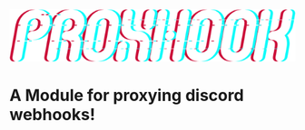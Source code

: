 ![alt text](https://github.com/Shambi-0/Proxhook/blob/main/Images/cd87dd9576de7257e781d678a9732d0a9df8c0ea.png "Proxhook")

# A Module for proxying discord webhooks!
